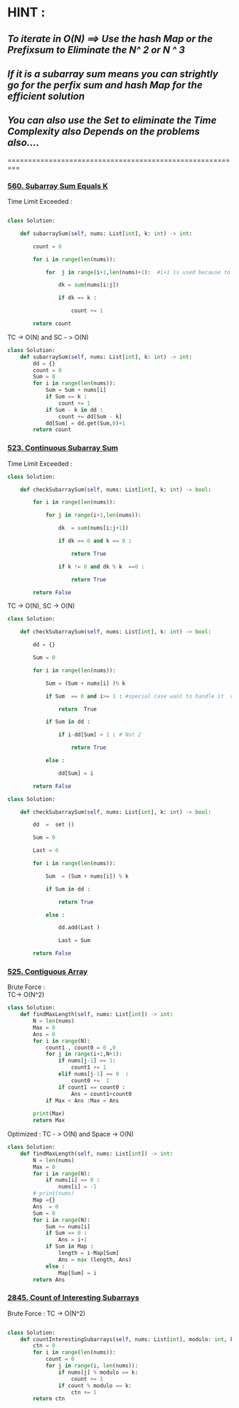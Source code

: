 # HINT : 

## *To iterate in O(N) ==> Use the hash Map or the Prefixsum to Eliminate the N^ 2 or N ^ 3*

## *If it is a subarray sum means you can strightly go for the perfix sum and hash Map for the efficient solution*

## *You can  also use the Set to eliminate the Time Complexity also Depends on the problems also....*

=========================================================

### [560. Subarray Sum Equals K](https://leetcode.com/problems/subarray-sum-equals-k/)


Time Limit Exceeded  : 


```python 

class Solution:

    def subarraySum(self, nums: List[int], k: int) -> int:

        count = 0

        for i in range(len(nums)):

            for  j in range(i+1,len(nums)+1):  #i+1 is used because to eliminate the empty subarray

                dk = sum(nums[i:j])

                if dk == k :

                    count += 1

        return count
```




TC -> O(N) and SC - > O(N)

```python 
class Solution:
    def subarraySum(self, nums: List[int], k: int) -> int:
        dd = {}
        count = 0 
        Sum = 0 
        for i in range(len(nums)):
            Sum = Sum + nums[i]
            if Sum == k :
                count += 1
            if Sum - k in dd :
                count += dd[Sum - k]
            dd[Sum] = dd.get(Sum,0)+1 
        return count    
```


### [523. Continuous Subarray Sum](https://leetcode.com/problems/continuous-subarray-sum/)

Time Limit Exceeded  : 

```python 
class Solution:

    def checkSubarraySum(self, nums: List[int], k: int) -> bool:

        for i in range(len(nums)):

            for j in range(i+1,len(nums)):

                dk  = sum(nums[i:j+1])

                if dk == 0 and k == 0 :

                    return True

                if k != 0 and dk % k  ==0 :

                    return True

        return False
```


TC -> O(N), SC -> O(N)

```python 
class Solution:

    def checkSubarraySum(self, nums: List[int], k: int) -> bool:

        dd = {}

        Sum = 0

        for i in range(len(nums)):

            Sum = (Sum + nums[i] )% k

            if Sum  == 0 and i>= 1 : #special case want to handle it  or otherwise inizitalized it in the dict starting itself

                return  True

            if Sum in dd :

                if i-dd[Sum] > 1 : # Not 2

                    return True

            else :

                dd[Sum] = i

        return False
```


```python 
class Solution:

    def checkSubarraySum(self, nums: List[int], k: int) -> bool:

        dd  =  set ()

        Sum = 0

        Last = 0

        for i in range(len(nums)):

            Sum  = (Sum + nums[i]) % k

            if Sum in dd :

                return True

            else :

                dd.add(Last )

                Last = Sum

        return False
```


### [525. Contiguous Array](https://leetcode.com/problems/contiguous-array/)

Brute Force :  
TC-> O(N^2)

```python 
class Solution:
    def findMaxLength(self, nums: List[int]) -> int:
        N = len(nums)
        Max = 0 
        Ans = 0 
        for i in range(N):
            count1 , count0 = 0 ,0
            for j in range(i+1,N+1):
                if nums[j-1] == 1:
                    count1 += 1 
                elif nums[j-1] == 0  :
                    count0 +=  1
                if count1 == count0 :
                    Ans = count1+count0
            if Max < Ans :Max = Ans
            
        print(Max)
        return Max 
```

Optimized : 
TC - > O(N) and Space -> O(N)

```python 
class Solution:
    def findMaxLength(self, nums: List[int]) -> int:
        N = len(nums)
        Max = 0 
        for i in range(N):
            if nums[i] == 0 :
                nums[i] = -1
        # print(nums)
        Map ={}
        Ans  = 0 
        Sum = 0 
        for i in range(N):
            Sum += nums[i]
            if Sum == 0 :
                Ans = i+1
            if Sum in Map :
                length = i-Map[Sum]
                Ans = max (length, Ans)
            else :
                Map[Sum] = i 
        return Ans 

```


### [2845. Count of Interesting Subarrays](https://leetcode.com/problems/count-of-interesting-subarrays/)

 Brute Force : TC -> O(N^2)
 
```python 

class Solution:
    def countInterestingSubarrays(self, nums: List[int], modulo: int, k: int) -> int:
        ctn = 0
        for i in range(len(nums)):
            count = 0
            for j in range(i, len(nums)):
                if nums[j] % modulo == k:
                    count += 1
                if count % modulo == k:
                    ctn += 1
        return ctn

```

